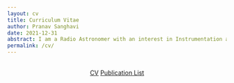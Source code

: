 ```yaml
---
layout: cv
title: Curriculum Vitae
author: Pranav Sanghavi
date: 2021-12-31
abstract: I am a Radio Astronomer with an interest in Instrumentation and VLBI. I am currently completing my PhD at West Virginia University. My goal is to strive towards acquiring end-to-end expertise from analog chains to digital pipelines. I would like to build to telescopes to uncover the secrets of Fast Radio Bursts and Cosmology.
permalink: /cv/
---
```


<!-- Buttons -->
<br>
<div class="no-print" style="text-align: center;">
    <a href="https://pranavsanghavi.com/cv/" class="button">CV</a>
    <a href="{{ site.url }}/pub_list" class="button">Publication List</a>
</div>
<br>
<br>
